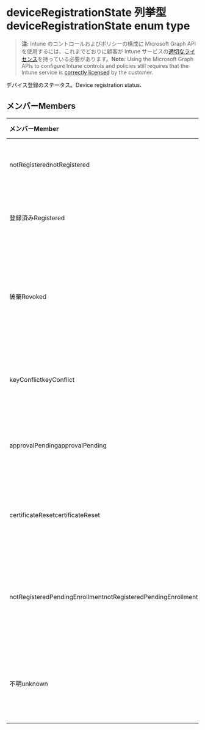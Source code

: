 # <a name="deviceregistrationstate-enum-type"></a><span data-ttu-id="93740-101">deviceRegistrationState 列挙型</span><span class="sxs-lookup"><span data-stu-id="93740-101">deviceRegistrationState enum type</span></span>

> <span data-ttu-id="93740-102">**注:** Intune のコントロールおよびポリシーの構成に Microsoft Graph API を使用するには、これまでどおりに顧客が Intune サービスの[適切なライセンス](https://go.microsoft.com/fwlink/?linkid=839381)を持っている必要があります。</span><span class="sxs-lookup"><span data-stu-id="93740-102">**Note:** Using the Microsoft Graph APIs to configure Intune controls and policies still requires that the Intune service is [correctly licensed](https://go.microsoft.com/fwlink/?linkid=839381) by the customer.</span></span>

<span data-ttu-id="93740-103">デバイス登録のステータス。</span><span class="sxs-lookup"><span data-stu-id="93740-103">Device registration status.</span></span>
## <a name="members"></a><span data-ttu-id="93740-104">メンバー</span><span class="sxs-lookup"><span data-stu-id="93740-104">Members</span></span>
|<span data-ttu-id="93740-105">メンバー</span><span class="sxs-lookup"><span data-stu-id="93740-105">Member</span></span>|<span data-ttu-id="93740-106">値</span><span class="sxs-lookup"><span data-stu-id="93740-106">Value</span></span>|<span data-ttu-id="93740-107">説明</span><span class="sxs-lookup"><span data-stu-id="93740-107">Description</span></span>|
|:---|:---|:---|
|<span data-ttu-id="93740-108">notRegistered</span><span class="sxs-lookup"><span data-stu-id="93740-108">notRegistered</span></span>|<span data-ttu-id="93740-109">0</span><span class="sxs-lookup"><span data-stu-id="93740-109">0%</span></span>|<span data-ttu-id="93740-110">デバイスは登録されていません。</span><span class="sxs-lookup"><span data-stu-id="93740-110">The device is not registered.</span></span>|
|<span data-ttu-id="93740-111">登録済み</span><span class="sxs-lookup"><span data-stu-id="93740-111">Registered</span></span>|<span data-ttu-id="93740-112">2</span><span class="sxs-lookup"><span data-stu-id="93740-112">-2</span></span>|<span data-ttu-id="93740-113">デバイスが登録されています。</span><span class="sxs-lookup"><span data-stu-id="93740-113">The device is registered.</span></span>|
|<span data-ttu-id="93740-114">破棄</span><span class="sxs-lookup"><span data-stu-id="93740-114">Revoked</span></span>|<span data-ttu-id="93740-115">3</span><span class="sxs-lookup"><span data-stu-id="93740-115">"3"</span></span>|<span data-ttu-id="93740-116">デバイスがブロックされている、消去されている、または廃止されています。</span><span class="sxs-lookup"><span data-stu-id="93740-116">The device has been blocked, wiped or retired.</span></span>|
|<span data-ttu-id="93740-117">keyConflict</span><span class="sxs-lookup"><span data-stu-id="93740-117">keyConflict</span></span>|<span data-ttu-id="93740-118">4</span><span class="sxs-lookup"><span data-stu-id="93740-118">-4</span></span>|<span data-ttu-id="93740-119">デバイスに重大な競合があります。</span><span class="sxs-lookup"><span data-stu-id="93740-119">The device has a key conflict.</span></span>|
|<span data-ttu-id="93740-120">approvalPending</span><span class="sxs-lookup"><span data-stu-id="93740-120">approvalPending</span></span>|<span data-ttu-id="93740-121">5</span><span class="sxs-lookup"><span data-stu-id="93740-121">.5</span></span>|<span data-ttu-id="93740-122">デバイスは、承認が保留中です。</span><span class="sxs-lookup"><span data-stu-id="93740-122">The current SPListItem is pending approval.</span></span>|
|<span data-ttu-id="93740-123">certificateReset</span><span class="sxs-lookup"><span data-stu-id="93740-123">certificateReset</span></span>|<span data-ttu-id="93740-124">6</span><span class="sxs-lookup"><span data-stu-id="93740-124">-6</span></span>|<span data-ttu-id="93740-125">デバイスの証明書がリセットされました。</span><span class="sxs-lookup"><span data-stu-id="93740-125">The device certificate has been reset.</span></span>|
|<span data-ttu-id="93740-126">notRegisteredPendingEnrollment</span><span class="sxs-lookup"><span data-stu-id="93740-126">notRegisteredPendingEnrollment</span></span>|<span data-ttu-id="93740-127">7</span><span class="sxs-lookup"><span data-stu-id="93740-127">-7</span></span>|<span data-ttu-id="93740-128">デバイスが登録されていません。登録は保留中です。</span><span class="sxs-lookup"><span data-stu-id="93740-128">The device is not registered and pending enrollment.</span></span>|
|<span data-ttu-id="93740-129">不明</span><span class="sxs-lookup"><span data-stu-id="93740-129">unknown</span></span>|<span data-ttu-id="93740-130">8</span><span class="sxs-lookup"><span data-stu-id="93740-130">-8</span></span>|<span data-ttu-id="93740-131">デバイス ライセンス登録のステータスは不明です。</span><span class="sxs-lookup"><span data-stu-id="93740-131">The device registration status is unknown.</span></span>|



